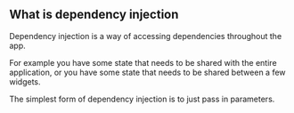 ## What is dependency injection

Dependency injection is a way of accessing dependencies throughout the app.

For example you have some state that needs to be shared with the entire application, or you have
some state that needs to be shared between a few widgets.

The simplest form of dependency injection is to just pass in parameters.